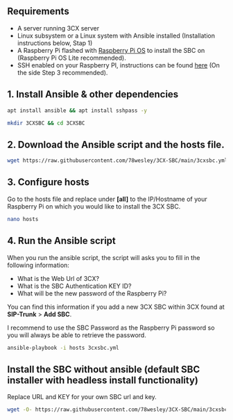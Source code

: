 ## Requirements
- A server running 3CX server
- Linux subsystem or a Linux system with Ansible installed (Installation instructions below, Stap 1)
- A Raspberry Pi flashed with [Raspberry Pi OS](https://www.raspberrypi.org/downloads/raspberry-pi-os/) to install the SBC on (Raspberry Pi OS Lite recommended).
- SSH enabled on your Raspberry PI, instructions can be found [here](https://www.raspberrypi.org/documentation/remote-access/ssh/README.md) (On the side Step 3 recommended).

## 1. Install Ansible & other dependencies
```sh
apt install ansible && apt install sshpass -y
```
```sh
mkdir 3CXSBC && cd 3CXSBC
```
## 2. Download the Ansible script and the hosts file.
```sh
wget https://raw.githubusercontent.com/78wesley/3CX-SBC/main/3cxsbc.yml && wget https://raw.githubusercontent.com/78wesley/3CX-SBC/main/hosts
```
## 3. Configure hosts
Go to the hosts file and replace <ip> under **[all]** to the IP/Hostname of your Raspberry Pi on which you would like to install the 3CX SBC.  
```sh
nano hosts
```
## 4. Run the Ansible script
When you run the ansible script, the script will asks you to fill in the following information:
- What is the Web Url of 3CX?
- What is the SBC Authentication KEY ID?
- What will be the new password of the Raspberry Pi?
  
You can find this information if you add a new 3CX SBC within 3CX found at **SIP-Trunk** > **Add SBC**. 

I recommend to use the SBC Password as the Raspberry Pi password so you will always be able to retrieve the password.
```sh
ansible-playbook -i hosts 3cxsbc.yml
```
## Install the SBC without ansible (default SBC installer with headless install functionality)
Replace URL and KEY for your own SBC url and key.
```sh
wget -O- https://raw.githubusercontent.com/78wesley/3CX-SBC/main/3cxsbc.sh | bash /dev/stdin -u "URL" -k "KEY" -a 1
```
